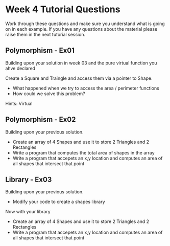 Week 4 Tutorial Questions
=========================
Work through these questions and make sure you understand what is going on in each example. 
If you have any questions about the material please raise them in the next tutorial session.

Polymorphism - Ex01
------------------

Building upon your solution in week 03 and the pure virtual function you ahve declared

Create a Square and Traingle and access them via a pointer to Shape.

* What happened when we try to access the area / perimeter functions
* How could we solve this problem?

Hints: Virtual

Polymorphism - Ex02
------------------

Building upon your previous solution.

* Create an array of 4 Shapes and use it to store 2 Triangles and 2 Rectangles
* Write a program that computes the total area of shapes in the array
* Write a program that accepets an x,y location and computes an area of all shapes that intersect that point


Library - Ex03
-----------------

Building upon your previous solution.

* Modify your code to create a shapes library

Now with your library

* Create an array of 4 Shapes and use it to store 2 Triangles and 2 Rectangles
* Write a program that accepets an x,y location and computes an area of all shapes that intersect that point


